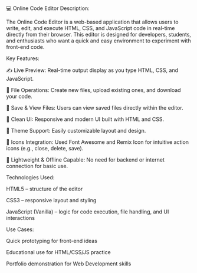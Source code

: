 💻 Online Code Editor
Description:

The Online Code Editor is a web-based application that allows users to write, edit, and execute HTML, CSS, and JavaScript code in real-time directly from their browser. This editor is designed for developers, students, and enthusiasts who want a quick and easy environment to experiment with front-end code.

Key Features:

✍️ Live Preview: Real-time output display as you type HTML, CSS, and JavaScript.

📂 File Operations: Create new files, upload existing ones, and download your code.

💾 Save & View Files: Users can view saved files directly within the editor.

🧹 Clean UI: Responsive and modern UI built with HTML and CSS.

🎨 Theme Support: Easily customizable layout and design.

🎯 Icons Integration: Used Font Awesome and Remix Icon for intuitive action icons (e.g., close, delete, save).

🔐 Lightweight & Offline Capable: No need for backend or internet connection for basic use.

Technologies Used:

HTML5 – structure of the editor

CSS3 – responsive layout and styling

JavaScript (Vanilla) – logic for code execution, file handling, and UI interactions

Use Cases:

Quick prototyping for front-end ideas

Educational use for HTML/CSS/JS practice

Portfolio demonstration for Web Development skills
